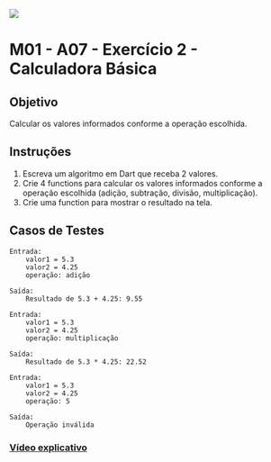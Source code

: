 ﻿![](https://i.imgur.com/xG74tOh.png)

# M01 - A07 - Exercício 2 - Calculadora Básica

## Objetivo

Calcular os valores informados conforme a operação escolhida.

## Instruções

1. Escreva um algoritmo em Dart que receba 2 valores.
2. Crie 4 functions para calcular os valores informados conforme a operação escolhida (adição, subtração, divisão, multiplicação).
3. Crie uma function para mostrar o resultado na tela.

## Casos de Testes

```
Entrada:
	valor1 = 5.3
	valor2 = 4.25
	operação: adição

Saída:
	Resultado de 5.3 + 4.25: 9.55
```

```
Entrada:
	valor1 = 5.3
	valor2 = 4.25
	operação: multiplicação

Saída:
	Resultado de 5.3 * 4.25: 22.52
```

```
Entrada:
	valor1 = 5.3
	valor2 = 4.25
	operação: 5

Saída:
	Operação inválida
```

### [Vídeo explicativo](https://drive.google.com/file/d/1q1-5yf0lvURQcFNU8uI3l6fr6WBI5feo/view?usp=sharing)
